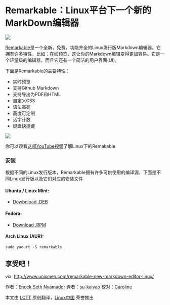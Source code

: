 Remarkable：Linux平台下一个新的MarkDown编辑器
===

![](http://180016988.r.cdn77.net/wp-content/uploads/2014/08/remarkable-about.png)

[Remarkable][1]是一个全新，免费，功能齐全的Linux发行版Markdown编辑器。它拥有许多特性，比如：在线预览，这让你的Markdown编辑变得更加容易。它是一个轻量级的编辑器，而且它还有一个简洁的用户界面(UI)。

下面是Remarkable的主要特性：

- 实时预览
- 支持Github Markdown
- 支持导出为PDF和HTML
- 自定义CSS
- 语法高亮
- 高度可定制
- 活字计数
- 键盘快捷键

![](http://180016988.r.cdn77.net/wp-content/uploads/2014/08/remarkable-full.png)

你可以观看[这部YouTube视频][2]了解Linux下的Remakable

### 安装 ###

根据不同的Linux发行版本，Remarkable拥有许多可供使用的编译源，下面是不同Linux发行版以及它们对应的安装文件

#### Ubuntu / Linux Mint: ####

- [Dowbnload .DEB][3]

#### Fedora: ####

- [Download .RPM][4]

#### Arch Linux (AUR): ####

    sudo yaourt -S remarkable

享受吧！
---

via: http://www.unixmen.com/remarkable-new-markdown-editor-linux/

作者：[Enock Seth Nyamador][a]
译者：[su-kaiyao](https://github.com/su-kaiyao)
校对：[Caroline](https://github.com/carolinewuyan)

本文由 [LCTT](https://github.com/LCTT/TranslateProject) 原创翻译，[Linux中国](http://linux.cn/) 荣誉推出

[a]:http://www.unixmen.com/author/seth/
[1]:http://remarkableapp.net/
[2]:https://www.youtube.com/watch?v=UpjAIcXti9s
[3]:http://remarkableapp.net/files/remarkable_0.965_all.deb
[4]:http://remarkableapp.net/files/remarkable-0.965.rpm
